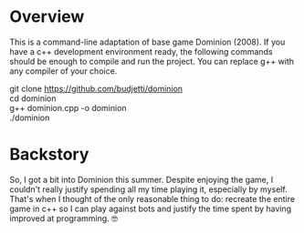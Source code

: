 # Overview
This is a command-line adaptation of base game Dominion (2008). If you have a c++ development environment ready, the following commands should be enough to compile and run the project. You can replace g++ with any compiler of your choice.

git clone https://github.com/budjetti/dominion  
cd dominion  
g++ dominion.cpp -o dominion  
./dominion  

# Backstory
So, I got a bit into Dominion this summer. Despite enjoying the game, I couldn't really justify spending all my time playing it, especially by myself. That's when I thought of the only reasonable thing to do: recreate the entire game in c++ so I can play against bots and justify the time spent by having improved at programming. 🤓
